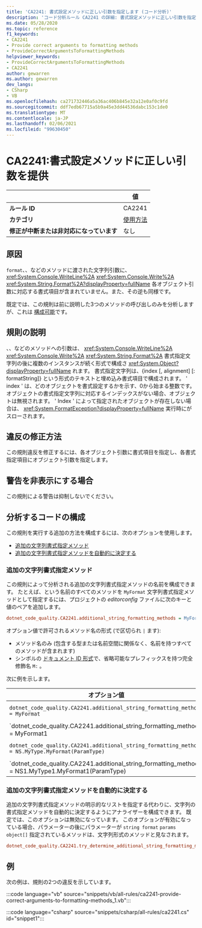 ```yaml
---
title: 'CA2241: 書式設定メソッドに正しい引数を指定します (コード分析)'
description: 'コード分析ルール CA2241 の詳細: 書式設定メソッドに正しい引数を指定する'
ms.date: 05/28/2020
ms.topic: reference
f1_keywords:
- CA2241
- Provide correct arguments to formatting methods
- ProvideCorrectArgumentsToFormattingMethods
helpviewer_keywords:
- ProvideCorrectArgumentsToFormattingMethods
- CA2241
author: gewarren
ms.author: gewarren
dev_langs:
- CSharp
- VB
ms.openlocfilehash: ca271732446a5a36ac406b845e32a12e0af0c9fd
ms.sourcegitcommit: ddf7edb67715a5b9a45e3dd44536dabc153c1de0
ms.translationtype: MT
ms.contentlocale: ja-JP
ms.lasthandoff: 02/06/2021
ms.locfileid: "99630450"
---
```

# <a name="ca2241-provide-correct-arguments-to-formatting-methods"></a>CA2241:書式設定メソッドに正しい引数を提供

| | 値 |
|-|-|
| **ルール ID** |CA2241|
| **カテゴリ** |[使用方法](usage-warnings.md)|
| **修正が中断または非対応になっています** |なし|

## <a name="cause"></a>原因

`format`、、などのメソッドに渡された文字列引数に、 <xref:System.Console.WriteLine%2A> <xref:System.Console.Write%2A> <xref:System.String.Format%2A?displayProperty=fullName> 各オブジェクト引数に対応する書式項目が含まれていません。また、その逆も同様です。

既定では、この規則は前に説明した3つのメソッドの呼び出しのみを分析しますが、これは [構成可能](#configure-code-to-analyze)です。

## <a name="rule-description"></a>規則の説明

、、などのメソッドへの引数は、 <xref:System.Console.WriteLine%2A> <xref:System.Console.Write%2A> <xref:System.String.Format%2A> 書式指定文字列の後に複数のインスタンスが続く形式で構成さ <xref:System.Object?displayProperty=fullName> れます。 書式指定文字列は、{index [, alignment] [: formatString]} という形式のテキストと埋め込み書式項目で構成されます。 ' index ' は、どのオブジェクトを書式設定するかを示す、0から始まる整数です。 オブジェクトの書式指定文字列に対応するインデックスがない場合、オブジェクトは無視されます。 ' Index ' によって指定されたオブジェクトが存在しない場合は、 <xref:System.FormatException?displayProperty=fullName> 実行時にがスローされます。

## <a name="how-to-fix-violations"></a>違反の修正方法

この規則違反を修正するには、各オブジェクト引数に書式項目を指定し、各書式指定項目にオブジェクト引数を指定します。

## <a name="when-to-suppress-warnings"></a>警告を非表示にする場合

この規則による警告は抑制しないでください。

## <a name="configure-code-to-analyze"></a>分析するコードの構成

この規則を実行する追加の方法を構成するには、次のオプションを使用します。

- [追加の文字列書式指定メソッド](#additional-string-formatting-methods)
- [追加の文字列書式指定メソッドを自動的に決定する](#determine-additional-string-formatting-methods-automatically)

### <a name="additional-string-formatting-methods"></a>追加の文字列書式指定メソッド

この規則によって分析される追加の文字列書式指定メソッドの名前を構成できます。 たとえば、という名前のすべてのメソッドを `MyFormat` 文字列書式指定メソッドとして指定するには、プロジェクトの *editorconfig* ファイルに次のキーと値のペアを追加します。

```ini
dotnet_code_quality.CA2241.additional_string_formatting_methods = MyFormat
```

オプション値で許可されるメソッド名の形式 (で区切られ `|` ます):

- メソッド名のみ (包含する型または名前空間に関係なく、名前を持つすべてのメソッドが含まれます)
- シンボルの [ドキュメント ID 形式](../../../csharp/programming-guide/xmldoc/processing-the-xml-file.md#id-strings)で、省略可能なプレフィックスを持つ完全修飾名 `M:` 。

次に例を示します。

| オプション値 | まとめ |
| --- | --- |
|`dotnet_code_quality.CA2241.additional_string_formatting_methods = MyFormat` | コンパイル時に指定されたすべてのメソッドに一致し `MyFormat` ます。
|`dotnet_code_quality.CA2241.additional_string_formatting_methods = MyFormat1|MyFormat2` | コンパイル時にまたはのいずれかという名前のすべてのメソッドを照合 `MyFormat1` `MyFormat2` します。
|`dotnet_code_quality.CA2241.additional_string_formatting_methods = NS.MyType.MyFormat(ParamType)` | 特定のメソッド `MyFormat` を指定された完全修飾シグネチャと照合します
|`dotnet_code_quality.CA2241.additional_string_formatting_methods = NS1.MyType1.MyFormat1(ParamType)|NS2.MyType2.MyFormat2(ParamType)` | 特定のメソッド `MyFormat1` と、 `MyFormat2` それぞれの完全修飾署名を照合します。

### <a name="determine-additional-string-formatting-methods-automatically"></a>追加の文字列書式指定メソッドを自動的に決定する

追加の文字列書式指定メソッドの明示的なリストを指定する代わりに、文字列の書式指定メソッドを自動的に決定するようにアナライザーを構成できます。 既定では、このオプションは無効になっています。 このオプションが有効になっている場合、パラメーターの後にパラメーターが `string format` `params object[]` 指定されているメソッドは、文字列形式のメソッドと見なされます。

```ini
dotnet_code_quality.CA2241.try_determine_additional_string_formatting_methods_automatically = true
```

## <a name="example"></a>例

次の例は、規則の2つの違反を示しています。

:::code language="vb" source="snippets/vb/all-rules/ca2241-provide-correct-arguments-to-formatting-methods_1.vb":::

:::code language="csharp" source="snippets/csharp/all-rules/ca2241.cs" id="snippet1":::
